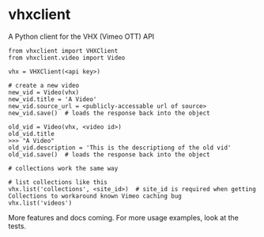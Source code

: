 # vhxclient
A Python client for the VHX (Vimeo OTT) API

```
from vhxclient import VHXClient
from vhxclient.video import Video

vhx = VHXClient(<api key>)

# create a new video
new_vid = Video(vhx)
new_vid.title = 'A Video'
new_vid.source_url = <publicly-accessable url of source>
new_vid.save()  # loads the response back into the object

old_vid = Video(vhx, <video id>)
old_vid.title
>>> "A Video"
old_vid.description = 'This is the descriptiong of the old vid'
old_vid.save()  # loads the response back into the object

# collections work the same way

# list collections like this
vhx.list('collections', <site_id>)  # site_id is required when getting Collections to workaround known Vimeo caching bug
vhx.list('videos')
```

More features and docs coming.  For more usage examples, look at the tests.

